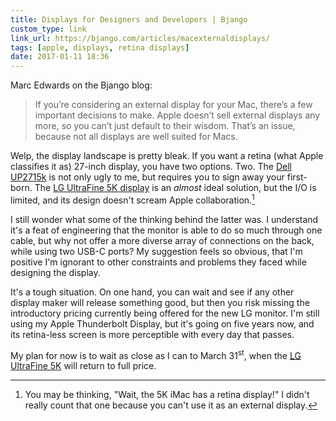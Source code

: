 ```yaml
---
title: Displays for Designers and Developers | Bjango
custom_type: link
link_url: https://bjango.com/articles/macexternaldisplays/
tags: [apple, displays, retina displays]
date: 2017-01-11 18:36
---
```

Marc Edwards on the Bjango blog:

> If you’re considering an external display for your Mac, there’s a few important decisions to make. Apple doesn’t sell external displays any more, so you can’t just default to their wisdom. That’s an issue, because not all displays are well suited for Macs.

Welp, the display landscape is pretty bleak. If you want a retina (what Apple classifies it as) 27-inch display, you have two options. Two. The [Dell UP2715k][3471-0001] is not only ugly to me, but requires you to sign away your first-born. The [LG UltraFine 5K display][3471-0002] is an *almost* ideal solution, but the I/O is limited, and its design doesn't scream Apple collaboration.[^imac]

I still wonder what some of the thinking behind the latter was. I understand it's a feat of engineering that the monitor is able to do so much through one cable, but why not offer a more diverse array of connections on the back, while using two USB-C ports? My suggestion feels so obvious, that I'm positive I'm ignorant to other constraints and problems they faced while designing the display.

It's a tough situation. On one hand, you can wait and see if any other display maker will release something good, but then you risk missing the introductory pricing currently being offered for the new LG monitor. I'm still using my Apple Thunderbolt Display, but it's going on five years now, and its retina-less screen is more perceptible with every day that passes.

My plan for now is to wait as close as I can to March 31<sup>st</sup>, when the [LG UltraFine 5K][3471-0002] will return to full price.

[3471-0001]: http://www.digitaltrends.com/monitor-reviews/dell-up2715k-review/
[3471-0002]: https://www.apple.com/shop/product/HKN62LL/A/lg-ultrafine-5k-display

[^imac]: You may be thinking, "Wait, the 5K iMac has a retina display!" I didn't really count that one because you can't use it as an external display.

